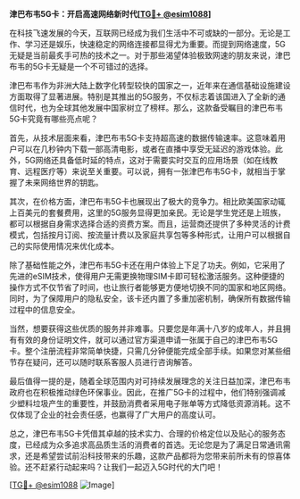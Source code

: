 **津巴布韦5G卡：开启高速网络新时代[[TG💪+ @esim1088](https://t.me/s/esim1088)]**

在科技飞速发展的今天，互联网已经成为我们生活中不可或缺的一部分。无论是工作、学习还是娱乐，快速稳定的网络连接都显得尤为重要。而提到网络速度，5G无疑是当前最炙手可热的技术之一。对于那些渴望体验极致网速的朋友来说，津巴布韦的5G卡无疑是一个不可错过的选择。

津巴布韦作为非洲大陆上数字化转型较快的国家之一，近年来在通信基础设施建设方面取得了显著进展。特别是其推出的5G服务，不仅标志着该国进入了全新的通信时代，也为全球其他发展中国家树立了榜样。那么，这款备受瞩目的津巴布韦5G卡究竟有哪些亮点呢？

首先，从技术层面来看，津巴布韦5G卡支持超高速的数据传输速率。这意味着用户可以在几秒钟内下载一部高清电影，或者在直播中享受无延迟的游戏体验。此外，5G网络还具备低时延的特点，这对于需要实时交互的应用场景（如在线教育、远程医疗等）来说至关重要。可以说，拥有一张津巴布韦5G卡，就相当于掌握了未来网络世界的钥匙。

其次，在价格方面，津巴布韦5G卡也展现出了极大的竞争力。相比欧美国家动辄上百美元的套餐费用，这里的5G服务显得更加亲民。无论是学生党还是上班族，都可以根据自身需求选择合适的资费方案。而且，运营商还提供了多种灵活的计费模式，包括按月订阅、按流量计费以及家庭共享包等多种形式，让用户可以根据自己的实际使用情况来优化成本。

除了基础性能之外，津巴布韦5G卡还在用户体验上下足了功夫。例如，它采用了先进的eSIM技术，使得用户无需更换物理SIM卡即可轻松激活服务。这种便捷的操作方式不仅节省了时间，也让旅行者能够更方便地切换不同的国家和地区网络。同时，为了保障用户的隐私安全，该卡还内置了多重加密机制，确保所有数据传输过程中的信息安全。

当然，想要获得这些优质的服务并非难事。只要您是年满十八岁的成年人，并且拥有有效的身份证明文件，就可以通过官方渠道申请一张属于自己的津巴布韦5G卡。整个注册流程非常简单快捷，只需几分钟便能完成全部手续。如果您对某些细节存在疑问，还可以随时联系客服人员进行咨询解答。

最后值得一提的是，随着全球范围内对可持续发展理念的关注日益加深，津巴布韦政府也在积极推动绿色环保事业。因此，在推广5G卡的过程中，他们特别强调减少塑料垃圾产生的重要性，并鼓励消费者采用电子账单等方式降低资源消耗。这不仅体现了企业的社会责任感，也赢得了广大用户的高度认可。

总之，津巴布韦5G卡凭借其卓越的技术实力、合理的价格定位以及贴心的服务态度，已经成为众多追求高品质生活的消费者的首选。无论您是为了满足日常通讯需求，还是希望尝试前沿科技带来的乐趣，这款产品都将为您带来前所未有的惊喜体验。还不赶紧行动起来吗？让我们一起迈入5G时代的大门吧！

[[TG💪+ @esim1088](https://t.me/s/esim1088) ![Image](https://i.postimg.cc/4NQfJmqS/Snipaste-2025-05-13-00-14-12.png)]
